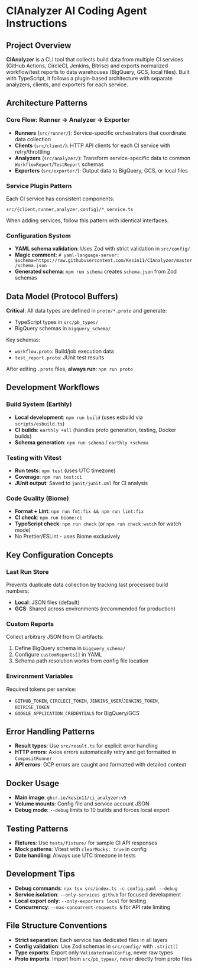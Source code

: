 # CIAnalyzer AI Coding Agent Instructions

## Project Overview
**CIAnalyzer** is a CLI tool that collects build data from multiple CI services (GitHub Actions, CircleCI, Jenkins, Bitrise) and exports normalized workflow/test reports to data warehouses (BigQuery, GCS, local files). Built with TypeScript, it follows a plugin-based architecture with separate analyzers, clients, and exporters for each service.

## Architecture Patterns

### Core Flow: Runner → Analyzer → Exporter
- **Runners** (`src/runner/`): Service-specific orchestrators that coordinate data collection
- **Clients** (`src/client/`): HTTP API clients for each CI service with retry/throttling
- **Analyzers** (`src/analyzer/`): Transform service-specific data to common `WorkflowReport`/`TestReport` schemas
- **Exporters** (`src/exporter/`): Output data to BigQuery, GCS, or local files

### Service Plugin Pattern
Each CI service has consistent components:
```
src/{client,runner,analyzer,config}/*_service.ts
```
When adding services, follow this pattern with identical interfaces.

### Configuration System
- **YAML schema validation**: Uses Zod with strict validation in `src/config/`
- **Magic comment**: `# yaml-language-server: $schema=https://raw.githubusercontent.com/Kesin11/CIAnalyzer/master/schema.json`
- **Generated schema**: `npm run schema` creates `schema.json` from Zod schemas

## Data Model (Protocol Buffers)
**Critical**: All data types are defined in `proto/*.proto` and generate:
- TypeScript types in `src/pb_types/` 
- BigQuery schemas in `bigquery_schema/`

Key schemas:
- `workflow.proto`: Build/job execution data
- `test_report.proto`: JUnit test results  

After editing `.proto` files, **always run**: `npm run proto`

## Development Workflows

### Build System (Earthly)
- **Local development**: `npm run build` (uses esbuild via `scripts/esbuild.ts`)
- **CI builds**: `earthly +all` (handles proto generation, testing, Docker builds)
- **Schema generation**: `npm run schema` / `earthly +schema`

### Testing with Vitest
- **Run tests**: `npm test` (uses UTC timezone)
- **Coverage**: `npm run test:ci`
- **JUnit output**: Saved to `junit/junit.xml` for CI analysis

### Code Quality (Biome)
- **Format + Lint**: `npm run fmt:fix && npm run lint:fix`
- **CI check**: `npm run biome:ci`
- **TypeScript check**: `npm run check` (or `npm run check:watch` for watch mode)
- No Prettier/ESLint - uses Biome exclusively

## Key Configuration Concepts

### Last Run Store
Prevents duplicate data collection by tracking last processed build numbers:
- **Local**: JSON files (default)
- **GCS**: Shared across environments (recommended for production)

### Custom Reports
Collect arbitrary JSON from CI artifacts:
1. Define BigQuery schema in `bigquery_schema/`
2. Configure `customReports[]` in YAML
3. Schema path resolution works from config file location

### Environment Variables
Required tokens per service:
- `GITHUB_TOKEN`, `CIRCLECI_TOKEN`, `JENKINS_USER`/`JENKINS_TOKEN`, `BITRISE_TOKEN`
- `GOOGLE_APPLICATION_CREDENTIALS` for BigQuery/GCS

## Error Handling Patterns
- **Result types**: Use `src/result.ts` for explicit error handling
- **HTTP errors**: Axios errors automatically retry and get formatted in `CompositRunner`
- **API errors**: GCP errors are caught and formatted with detailed context

## Docker Usage
- **Main image**: `ghcr.io/kesin11/ci_analyzer:v5`
- **Volume mounts**: Config file and service account JSON
- **Debug mode**: `--debug` limits to 10 builds and forces local export

## Testing Patterns
- **Fixtures**: Use `tests/fixture/` for sample CI API responses
- **Mock patterns**: Vitest with `clearMocks: true` in config 
- **Date handling**: Always use UTC timezone in tests

## Development Tips
- **Debug commands**: `npx tsx src/index.ts -c config.yaml --debug`
- **Service isolation**: `--only-services github` for focused development
- **Local export only**: `--only-exporters local` for testing
- **Concurrency**: `--max-concurrent-requests N` for API rate limiting

## File Structure Conventions
- **Strict separation**: Each service has dedicated files in all layers
- **Config validation**: Use Zod schemas in `src/config/` with `.strict()` 
- **Type exports**: Export only `ValidatedYamlConfig`, never raw types
- **Proto imports**: Import from `src/pb_types/`, never directly from proto files
